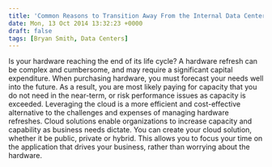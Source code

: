```yaml
---
title: 'Common Reasons to Transition Away From the Internal Data Center, Vol. 5: Hardware Refresh'
date: Mon, 13 Oct 2014 13:32:23 +0000
draft: false
tags: [Bryan Smith, Data Centers]
---
```


Is your hardware reaching the end of its life cycle? A hardware refresh can be complex and cumbersome, and may require a significant capital expenditure. When purchasing hardware, you must forecast your needs well into the future. As a result, you are most likely paying for capacity that you do not need in the near-term, or risk performance issues as capacity is exceeded. Leveraging the cloud is a more efficient and cost-effective alternative to the challenges and expenses of managing hardware refreshes. Cloud solutions enable organizations to increase capacity and capability as business needs dictate. You can create your cloud solution, whether it be public, private or hybrid. This allows you to focus your time on the application that drives your business, rather than worrying about the hardware.